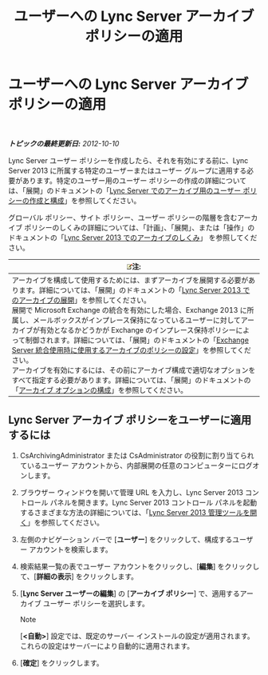 ﻿---
title: ユーザーへの Lync Server アーカイブ ポリシーの適用
TOCTitle: ユーザーへの Lync Server アーカイブ ポリシーの適用
ms:assetid: a23e4876-aa8d-4f49-a3bd-3696616e8290
ms:mtpsurl: https://technet.microsoft.com/ja-jp/library/JJ205143(v=OCS.15)
ms:contentKeyID: 48273040
ms.date: 05/19/2016
mtps_version: v=OCS.15
ms.translationtype: HT
---

# ユーザーへの Lync Server アーカイブ ポリシーの適用

 

_**トピックの最終更新日:** 2012-10-10_

Lync Server ユーザー ポリシーを作成したら、それを有効にする前に、Lync Server 2013 に所属する特定のユーザーまたはユーザー グループに適用する必要があります。特定のユーザー用のユーザー ポリシーの作成の詳細については、「展開」のドキュメントの「[Lync Server でのアーカイブ用のユーザー ポリシーの作成と構成](lync-server-2013-creating-and-configuring-user-policies-for-archiving-in-lync-server.md)」を参照してください。

グローバル ポリシー、サイト ポリシー、ユーザー ポリシーの階層を含むアーカイブ ポリシーのしくみの詳細については、「計画」、「展開」、または「操作」のドキュメントの「[Lync Server 2013 でのアーカイブのしくみ](lync-server-2013-how-archiving-works.md)」 を参照してください。

<table>
<thead>
<tr class="header">
<th><img src="images/Gg412781.note(OCS.15).gif" title="note" alt="note" />注:</th>
</tr>
</thead>
<tbody>
<tr class="odd">
<td>アーカイブを構成して使用するためには、まずアーカイブを展開する必要があります。詳細については、「展開」のドキュメントの「<a href="lync-server-2013-deploying-archiving.md">Lync Server 2013 でのアーカイブの展開</a>」を参照してください。<br />
展開で Microsoft Exchange の統合を有効にした場合、Exchange 2013 に所属し、メールボックスがインプレース保持になっているユーザーに対してアーカイブが有効となるかどうかが Exchange のインプレース保持ポリシーによって制御されます。詳細については、「展開」のドキュメントの「<a href="lync-server-2013-setting-up-policies-for-archiving-when-using-exchange-server-integration.md">Exchange Server 統合使用時に使用するアーカイブのポリシーの設定</a>」を参照してください。<br />
アーカイブを有効にするには、その前にアーカイブ構成で適切なオプションをすべて指定する必要があります。詳細については、「展開」のドキュメントの「<a href="lync-server-2013-configuring-archiving-options.md">アーカイブ オプションの構成</a>」を参照してください。</td>
</tr>
</tbody>
</table>


## Lync Server アーカイブ ポリシーをユーザーに適用するには

1.  CsArchivingAdministrator または CsAdministrator の役割に割り当てられているユーザー アカウントから、内部展開の任意のコンピューターにログオンします。

2.  ブラウザー ウィンドウを開いて管理 URL を入力し、Lync Server 2013 コントロール パネルを開きます。Lync Server 2013 コントロール パネルを起動するさまざまな方法の詳細については、「[Lync Server 2013 管理ツールを開く](lync-server-2013-open-lync-server-administrative-tools.md)」を参照してください。

3.  左側のナビゲーション バーで \[**ユーザー**\] をクリックして、構成するユーザー アカウントを検索します。

4.  検索結果一覧の表でユーザー アカウントをクリックし、\[**編集**\] をクリックして、\[**詳細の表示**\] をクリックします。

5.  \[**Lync Server ユーザーの編集**\] の \[**アーカイブ ポリシー**\] で、適用するアーカイブ ユーザー ポリシーを選択します。
    
    > [!NOTE]
    > [<strong>&lt;自動&gt;</strong>] 設定では、既定のサーバー インストールの設定が適用されます。 これらの設定はサーバーにより自動的に適用されます。


6.  \[**確定**\] をクリックします。

